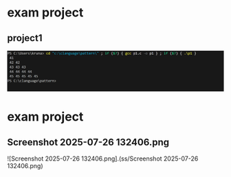 # exam project

## project1
![project1](project1.png)

# exam project

## Screenshot 2025-07-26 132406.png
![Screenshot 2025-07-26 132406.png].(ss/Screenshot 2025-07-26 132406.png)
